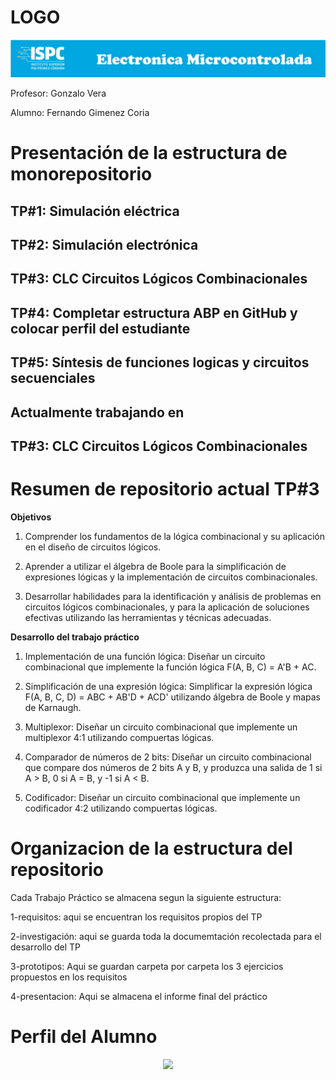 # LOGO
![alt text](./rsc/visuales/LOGO.png)

Profesor: Gonzalo Vera

Alumno: Fernando Gimenez Coria
# **Presentación de la estructura de monorepositorio**

## TP#1: Simulación eléctrica

## TP#2: Simulación electrónica

## TP#3: CLC Circuitos Lógicos Combinacionales

## TP#4: Completar estructura ABP en GitHub y colocar perfil del estudiante

## TP#5: Síntesis de funciones logicas y circuitos secuenciales

## Actualmente trabajando en 
## TP#3: CLC Circuitos Lógicos Combinacionales

# **Resumen de repositorio actual TP#3**

**Objetivos**

1. Comprender los fundamentos de la lógica combinacional y su aplicación en el diseño de circuitos lógicos.

2. Aprender a utilizar el álgebra de Boole para la simplificación de expresiones lógicas y la implementación de circuitos combinacionales.

3. Desarrollar habilidades para la identificación y análisis de problemas en circuitos lógicos combinacionales, y para la aplicación de soluciones efectivas utilizando las herramientas y técnicas adecuadas.


 **Desarrollo del trabajo práctico**

1. Implementación de una función lógica: Diseñar un circuito combinacional que implemente la función lógica F(A, B, C) = A'B + AC.

2. Simplificación de una expresión lógica: Simplificar la expresión lógica F(A, B, C, D) = ABC + AB'D + ACD' utilizando álgebra de Boole y mapas de Karnaugh.

3. Multiplexor: Diseñar un circuito combinacional que implemente un multiplexor 4:1 utilizando compuertas lógicas.

4. Comparador de números de 2 bits: Diseñar un circuito combinacional que compare dos números de 2 bits A y B, y produzca una salida de 1 si A > B, 0 si A = B, y -1 si A < B.

5. Codificador: Diseñar un circuito combinacional que implemente un codificador 4:2 utilizando compuertas lógicas.


# Organizacion de la estructura del repositorio

Cada Trabajo Práctico se almacena segun la siguiente estructura:


1-requisitos: aqui se encuentran los requisitos propios del TP

2-investigación: aqui se guarda toda la documemtación recolectada para el desarrollo del TP

3-prototipos: Aqui se guardan  carpeta por carpeta los 3 ejercicios propuestos en los requisitos

4-presentacion: Aqui se almacena el informe final del práctico

# **Perfil del Alumno**

<center><img src="./rsc/visuales/Currículum FGC.png" width="800"></center>